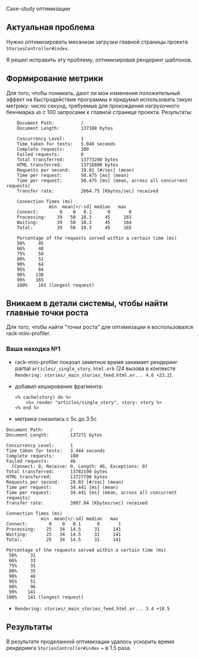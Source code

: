 Case-study оптимизации

## Актуальная проблема

Нужно оптимизировать механизм загрузки главной страницы проекта `StoriesController#index`.

Я решил исправить эту проблему, оптимизировав рендеринг шаблонов.

## Формирование метрики

Для того, чтобы понимать, дают ли мои изменения положительный эффект на быстродействие программы я придумал использовать такую метрику: число секунд, требуемые для прохождения нагрузочного бенчмарка `ab` с 100 запросами к главной странице проекта. Результаты:

```
    Document Path:          /
    Document Length:        137188 bytes

    Concurrency Level:      1
    Time taken for tests:   5.048 seconds
    Complete requests:      100
    Failed requests:        0
    Total transferred:      13773200 bytes
    HTML transferred:       13718800 bytes
    Requests per second:    19.81 [#/sec] (mean)
    Time per request:       50.475 [ms] (mean)
    Time per request:       50.475 [ms] (mean, across all concurrent requests)
    Transfer rate:          2664.75 [Kbytes/sec] received

    Connection Times (ms)
                min  mean[+/-sd] median   max
    Connect:        0    0   0.1      0       0
    Processing:    39   50  18.3     45     165
    Waiting:       39   50  18.3     45     164
    Total:         39   50  18.3     45     165

    Percentage of the requests served within a certain time (ms)
    50%     45
    66%     48
    75%     50
    80%     51
    90%     64
    95%     84
    98%    138
    99%    165
    100%    165 (longest request)
```

## Вникаем в детали системы, чтобы найти главные точки роста

Для того, чтобы найти "точки роста" для оптимизации я воспользовался rack-mini-profiler.

### Ваша находка №1

- rack-mini-profiler показал заметное время занимает рендеринг partial `articles/_single_story.html.erb` (24 вызова в контексте `Rendering: stories/_main_stories_feed.html.er... 4.6 +23.2`).

- добавил кеширование фрагмента:

  ```
  <% cache(story) do %>
      <%= render "articles/single_story", story: story %>
  <% end %>
  ```

- метрика снизилась с 5с до 3.5с

```
Document Path:          /
Document Length:        137271 bytes

Concurrency Level:      1
Time taken for tests:   3.444 seconds
Complete requests:      100
Failed requests:        46
  (Connect: 0, Receive: 0, Length: 46, Exceptions: 0)
Total transferred:      13782190 bytes
HTML transferred:       13727790 bytes
Requests per second:    29.03 [#/sec] (mean)
Time per request:       34.441 [ms] (mean)
Time per request:       34.441 [ms] (mean, across all concurrent requests)
Transfer rate:          3907.84 [Kbytes/sec] received

Connection Times (ms)
             min  mean[+/-sd] median   max
Connect:        0    0   0.1      0       1
Processing:    25   34  14.5     31     141
Waiting:       25   34  14.5     31     141
Total:         25   34  14.5     31     141

Percentage of the requests served within a certain time (ms)
 50%     31
 66%     33
 75%     35
 80%     35
 90%     46
 95%     51
 98%     96
 99%    141
100%    141 (longest request)
```

- `Rendering: stories/_main_stories_feed.html.er... 3.4 +18.5`

## Результаты

В результате проделанной оптимизации удалось ускорить время рендеринга `StoriesController#index` ~ в 1.5 раза.
